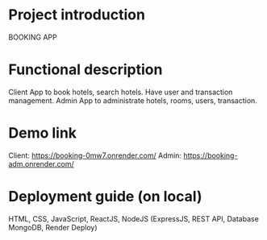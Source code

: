 # Project introduction
BOOKING APP

# Functional description 
Client App to book hotels, search hotels.
Have user and transaction management. 
Admin App to administrate hotels, rooms, users, transaction.

# Demo link 
Client: https://booking-0mw7.onrender.com/
Admin: https://booking-adm.onrender.com/

# Deployment guide (on local)
HTML, CSS, JavaScript, ReactJS, NodeJS 
(ExpressJS, REST API, Database MongoDB, Render Deploy)
